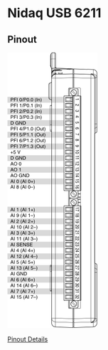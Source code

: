 # Nidaq USB 6211

## Pinout

<img src='https://github.com/neurologic/Neurophysiology-Lab/blob/main/images/NiUSB6211-pinout.png?raw=True'>

<a href="https://www.ni.com/documentation/en/multifunction-io-device/latest/usb-6211/pinout/#" target="_blank" rel="noopener noreferrer">Pinout Details</a>

